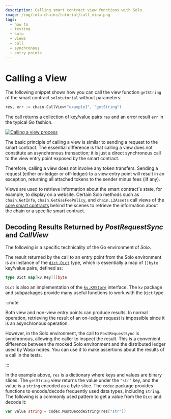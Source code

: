```yaml
---
description: Calling smart contract view functions with Solo.
image: /img/iota-chains/tutorial/call_view.png
tags:
  - how to
  - testing
  - solo
  - views
  - call
  - synchronous
  - entry points
---
```


# Calling a View

The following snippet shows how you can call the view function `getString` of the smart contract `solotutorial` without
parameters:

```go
res, err := chain.CallView("example1", "getString")
```

The call returns a collection of key/value pairs `res` and an error result `err` in the typical Go fashion.

[![Calling a view process](/img/iota-chains/tutorial/call_view.png)](/img/iota-chains/tutorial/call_view.png)

The basic principle of calling a view is similar to sending a request to the smart contract. The essential difference is
that calling a view does not constitute an asynchronous transaction; it is just a direct synchronous call to the view
entry point exposed by the smart contract.

Therefore, calling a view does not involve any token transfers. Sending a request (either on-ledger or off-ledger) to a
view entry point will result in an exception, returning all attached tokens to the sender minus fees (iif any).

Views are used to retrieve information about the smart contract's state, for example, to display on a website. Certain
Solo methods such as `chain.GetInfo`, `chain.GetGasFeePolicy`, and `chain.L2Assets` call views of
the [core smart contracts](../../reference/core-contracts/overview.md) behind the scenes to retrieve the information
about the chain or a specific smart contract.

## Decoding Results Returned by _PostRequestSync_ and _CallView_

The following is a specific technicality of the Go environment of _Solo_.

The result returned by the call to an entry point from the Solo environment is an instance of
the [`dict.Dict`](https://github.com/iotaledger/wasp/blob/develop/packages/kv/dict/dict.go) type, which is essentially a
map of `[]byte` key/value pairs, defined as:

```go
type Dict map[kv.Key][]byte
```

`Dict` is also an implementation of
the [`kv.KVStore`](https://github.com/iotaledger/wasp/blob/develop/packages/kv/kv.go) interface. The `kv` package and
subpackages provide many useful functions to work with the `Dict` type.

:::note

Both view and non-view entry points can produce results.
In normal operation, retrieving the result of an on-ledger request is impossible since it is an asynchronous operation.

However, in the Solo environment, the call to `PostRequestSync` is synchronous, allowing the caller to inspect the
result.
This is a convenient difference between the mocked Solo environment and the distributed ledger used by Wasp nodes.
You can use it to make assertions about the results of a call in the tests.

:::

In the example above, `res` is a dictionary where keys and values are binary slices. The `getString` view returns the
value under the `"str"` key, and the value is a `string` encoded as a byte slice. The `codec` package provides functions
to encode/decode frequently used data types, including `string`. The following is a commonly used pattern to get a value
from the `Dict` and decode it:

```go
var value string = codec.MustDecodeString(res["str"])
```
